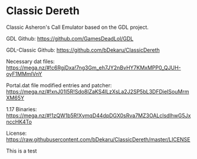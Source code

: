 # Classic Dereth
Classic Asheron's Call Emulator based on the GDL project.

GDL Github: https://github.com/GamesDeadLol/GDL

GDL-Classic Github: https://github.com/bDekaru/ClassicDereth

Necessary dat files: https://mega.nz/#!c6RgjDxa!7ng3Gm_eh7JY2nBvHY7KMxMPP0_QJUH-oyF1MMmlVnY

Portal.dat file modified entries and patcher: https://mega.nz/#!xnJ01I5R!Sdo8lZaKS4lLzXsLa2J2SP5bL3DFDieISouMrmXM65Y

1.17 Binaries: https://mega.nz/#!1zQW1b5R!XymqD44dpDGX0sRva7MZ3OALclsdlhwG5JxnccHK4To

License: https://raw.githubusercontent.com/bDekaru/ClassicDereth/master/LICENSE


This is a test
